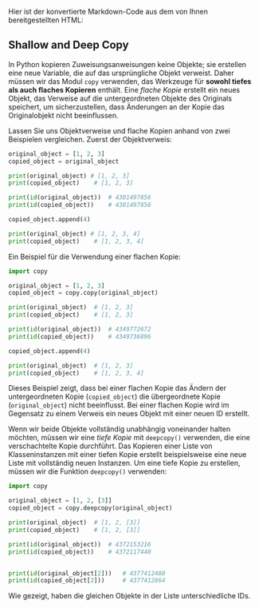 Hier ist der konvertierte Markdown-Code aus dem von Ihnen bereitgestellten HTML:

[](https://www.google.com/search?q=%23shallow-and-deep-copy)

## Shallow and Deep Copy

In Python kopieren Zuweisungsanweisungen keine Objekte; sie erstellen eine neue Variable, die auf das ursprüngliche Objekt verweist. Daher müssen wir das Modul `copy` verwenden, das Werkzeuge für **sowohl tiefes als auch flaches Kopieren** enthält. Eine *flache Kopie* erstellt ein neues Objekt, das Verweise auf die untergeordneten Objekte des Originals speichert, um sicherzustellen, dass Änderungen an der Kopie das Originalobjekt nicht beeinflussen.

Lassen Sie uns Objektverweise und flache Kopien anhand von zwei Beispielen vergleichen. Zuerst der Objektverweis:

```python
original_object = [1, 2, 3]
copied_object = original_object

print(original_object) # [1, 2, 3]
print(copied_object)    # [1, 2, 3]

print(id(original_object))	# 4301497856
print(id(copied_object))	# 4301497856

copied_object.append(4)

print(original_object) # [1, 2, 3, 4]
print(copied_object)    # [1, 2, 3, 4]
```

Ein Beispiel für die Verwendung einer flachen Kopie:

```python
import copy

original_object = [1, 2, 3]
copied_object = copy.copy(original_object)

print(original_object)	# [1, 2, 3]
print(copied_object)	# [1, 2, 3]

print(id(original_object))	# 4349772672
print(id(copied_object))	# 4349736896

copied_object.append(4)

print(original_object)	# [1, 2, 3]
print(copied_object)	# [1, 2, 3, 4]
```

Dieses Beispiel zeigt, dass bei einer flachen Kopie das Ändern der untergeordneten Kopie (`copied_object`) die übergeordnete Kopie (`original_object`) nicht beeinflusst. Bei einer flachen Kopie wird im Gegensatz zu einem Verweis ein neues Objekt mit einer neuen ID erstellt.

Wenn wir beide Objekte vollständig unabhängig voneinander halten möchten, müssen wir eine *tiefe Kopie* mit `deepcopy()` verwenden, die eine verschachtelte Kopie durchführt. Das Kopieren einer Liste von Klasseninstanzen mit einer tiefen Kopie erstellt beispielsweise eine neue Liste mit vollständig neuen Instanzen. Um eine tiefe Kopie zu erstellen, müssen wir die Funktion `deepcopy()` verwenden:

```python
import copy

original_object = [1, 2, [3]]
copied_object = copy.deepcopy(original_object)

print(original_object)	# [1, 2, [3]]
print(copied_object)	# [1, 2, [3]]

print(id(original_object))	# 4372153216
print(id(copied_object))	# 4372117440


print(id(original_object[2]))	# 4377412480
print(id(copied_object[2]))		# 4377412864
```

Wie gezeigt, haben die gleichen Objekte in der Liste unterschiedliche IDs.